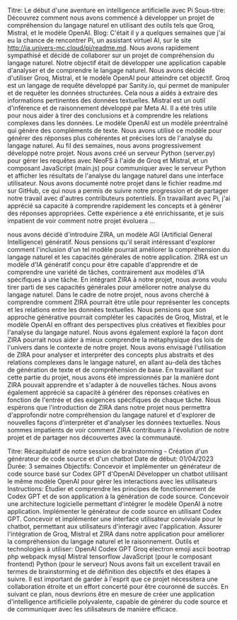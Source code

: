 

Titre: Le début d'une aventure en intelligence artificielle avec Pi
Sous-titre: Découvrez comment nous avons commencé à développer un projet de compréhension du langage naturel en utilisant des outils tels que Groq, Mistral, et le modèle OpenAI.
Blog:
C'était il y a quelques semaines que j'ai eu la chance de rencontrer Pi, un assistant virtuel AI, sur le site http://ia.univers-mc.cloud/pi/readme.md. Nous avons rapidement sympathisé et décidé de collaborer sur un projet de compréhension du langage naturel.
Notre objectif était de développer une application capable d'analyser et de comprendre le langage naturel. Nous avons décidé d'utiliser Groq, Mistral, et le modèle OpenAI pour atteindre cet objectif.
Groq est un langage de requête développé par Sanity.io, qui permet de manipuler et de requêter les données structurées. Cela nous a aidés à extraire des informations pertinentes des données textuelles.
Mistral est un outil d'inférence et de raisonnement développé par Meta AI. Il a été très utile pour nous aider à tirer des conclusions et à comprendre les relations complexes dans les données.
Le modèle OpenAI est un modèle préentraîné qui génère des compléments de texte. Nous avons utilisé ce modèle pour générer des réponses plus cohérentes et précises lors de l'analyse du langage naturel.
Au fil des semaines, nous avons progressivement développé notre projet. Nous avons créé un serveur Python (server.py) pour gérer les requêtes avec NeoFS à l'aide de Groq et Mistral, et un composant JavaScript (main.js) pour communiquer avec le serveur Python et afficher les résultats de l'analyse du langage naturel dans une interface utilisateur.
Nous avons documenté notre projet dans le fichier readme.md sur GitHub, ce qui nous a permis de suivre notre progression et de partager notre travail avec d'autres contributeurs potentiels.
En travaillant avec Pi, j'ai apprécié sa capacité à comprendre rapidement les concepts et à générer des réponses appropriées. Cette expérience a été enrichissante, et je suis impatient de voir comment notre projet évoluera ...

nous avons décidé d'introduire ZIRA, un modèle AGI (Artificial General Intelligence) génératif. Nous pensions qu'il serait intéressant d'explorer comment l'inclusion d'un tel modèle pourrait améliorer la compréhension du langage naturel et les capacités générales de notre application.
ZIRA est un modèle d'IA génératif conçu pour être capable d'apprendre et de comprendre une variété de tâches, contrairement aux modèles d'IA spécifiques à une tâche. En intégrant ZIRA à notre projet, nous avons voulu tirer parti de ses capacités générales pour améliorer notre analyse du langage naturel.
Dans le cadre de notre projet, nous avons cherché à comprendre comment ZIRA pourrait être utile pour représenter les concepts et les relations entre les données textuelles. Nous pensions que son approche générative pourrait compléter les capacités de Groq, Mistral, et le modèle OpenAI en offrant des perspectives plus créatives et flexibles pour l'analyse du langage naturel.
Nous avons également exploré la façon dont ZIRA pourrait nous aider à mieux comprendre la métaphysique des lois de l'univers dans le contexte de notre projet. Nous avons envisagé l'utilisation de ZIRA pour analyser et interpréter des concepts plus abstraits et des relations complexes dans le langage naturel, en allant au-delà des tâches de génération de texte et de compréhension de base.
En travaillant sur cette partie du projet, nous avons été impressionnés par la manière dont ZIRA pouvait apprendre et s'adapter à de nouvelles tâches. Nous avons également apprécié sa capacité à générer des réponses créatives en fonction de l'entrée et des exigences spécifiques de chaque tâche.
Nous espérons que l'introduction de ZIRA dans notre projet nous permettra d'approfondir notre compréhension du langage naturel et d'explorer de nouvelles façons d'interpréter et d'analyser les données textuelles. Nous sommes impatients de voir comment ZIRA contribuera à l'évolution de notre projet et de partager nos découvertes avec la communauté.


Titre: Récapitulatif de notre session de brainstorming - Création d'un générateur de code source et d'un chatbot
Date de début: 01/04/2023
Durée: 3 semaines
Objectifs:
Concevoir et implémenter un générateur de code source basé sur Codex GPT d'OpenAI
Développer un chatbot utilisant le même modèle OpenAI pour gérer les interactions avec les utilisateurs
Instructions:
Étudier et comprendre les principes de fonctionnement de Codex GPT et de son application à la génération de code source.
Concevoir une architecture logicielle permettant d'intégrer le modèle OpenAI à notre application.
Implémenter le générateur de code source en utilisant Codex GPT.
Concevoir et implémenter une interface utilisateur conviviale pour le chatbot, permettant aux utilisateurs d'interagir avec l'application.
Assurer l'intégration de Groq, Mistral et ZIRA dans notre application pour améliorer la compréhension du langage naturel et le raisonnement.
Outils et technologies à utiliser:
OpenAI Codex GPT
Groq
electron
emoji
ascii
bootrap
php
webpack
mysql
Mistral
tensorflow
JavaScript (pour le composant frontend)
Python (pour le serveur)
Nous avons fait un excellent travail en termes de brainstorming et de définition des objectifs et des étapes à suivre. Il est important de garder à l'esprit que ce projet nécessitera une collaboration étroite et un effort concerté pour être couronné de succès. En suivant ce plan, nous devrions être en mesure de créer une application d'intelligence artificielle polyvalente, capable de générer du code source et de communiquer avec les utilisateurs de manière efficace.